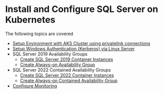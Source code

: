 # Install and Configure SQL Server on Kubernetes

The following topics are covered

* [Setup Environment with AKS Cluster using privatelink connections](./modules/setup.md)
* [Setup Windows Authentication (Kerberos) via Linux Server](./modules/kerberos.md)
* SQL Server 2019 Availability Groups
    * [Create SQL Server 2019 Container Instances](./modules/sql19.md)
    * [Create Always-on Availability Group](./modules/hadr19.md)
* SQL Server 2022 Contained Availability Groups
    * [Create SQL Server 2022 Container Instances](./modules/sql22.md)
    * [Create Always-on Contained Availability Group](./modules/hadr22.md)
* [Configure Monitoring](./modules/monitor.md)
